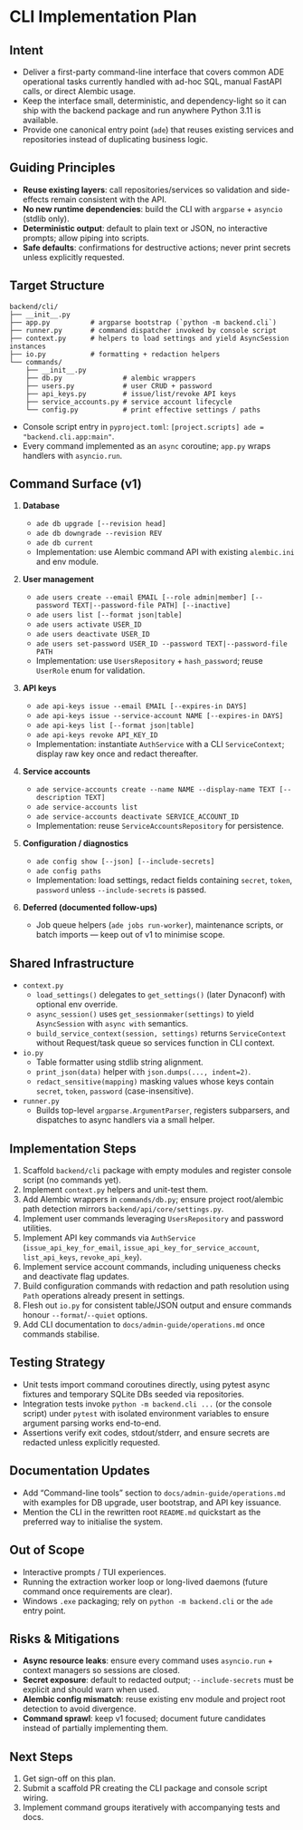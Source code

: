 # CLI Implementation Plan

## Intent
- Deliver a first-party command-line interface that covers common ADE operational tasks currently handled with ad-hoc SQL, manual FastAPI calls, or direct Alembic usage.
- Keep the interface small, deterministic, and dependency-light so it can ship with the backend package and run anywhere Python 3.11 is available.
- Provide one canonical entry point (`ade`) that reuses existing services and repositories instead of duplicating business logic.

## Guiding Principles
- **Reuse existing layers**: call repositories/services so validation and side-effects remain consistent with the API.
- **No new runtime dependencies**: build the CLI with `argparse` + `asyncio` (stdlib only).
- **Deterministic output**: default to plain text or JSON, no interactive prompts; allow piping into scripts.
- **Safe defaults**: confirmations for destructive actions; never print secrets unless explicitly requested.

## Target Structure
```
backend/cli/
├── __init__.py
├── app.py          # argparse bootstrap (`python -m backend.cli`)
├── runner.py       # command dispatcher invoked by console script
├── context.py      # helpers to load settings and yield AsyncSession instances
├── io.py           # formatting + redaction helpers
└── commands/
    ├── __init__.py
    ├── db.py               # alembic wrappers
    ├── users.py            # user CRUD + password
    ├── api_keys.py         # issue/list/revoke API keys
    ├── service_accounts.py # service account lifecycle
    └── config.py           # print effective settings / paths
```
- Console script entry in `pyproject.toml`: `[project.scripts] ade = "backend.cli.app:main"`.
- Every command implemented as an `async` coroutine; `app.py` wraps handlers with `asyncio.run`.

## Command Surface (v1)
1. **Database**
   - `ade db upgrade [--revision head]`
   - `ade db downgrade --revision REV`
   - `ade db current`
   - Implementation: use Alembic command API with existing `alembic.ini` and env module.

2. **User management**
   - `ade users create --email EMAIL [--role admin|member] [--password TEXT|--password-file PATH] [--inactive]`
   - `ade users list [--format json|table]`
   - `ade users activate USER_ID`
   - `ade users deactivate USER_ID`
   - `ade users set-password USER_ID --password TEXT|--password-file PATH`
   - Implementation: use `UsersRepository` + `hash_password`; reuse `UserRole` enum for validation.

3. **API keys**
   - `ade api-keys issue --email EMAIL [--expires-in DAYS]`
   - `ade api-keys issue --service-account NAME [--expires-in DAYS]`
   - `ade api-keys list [--format json|table]`
   - `ade api-keys revoke API_KEY_ID`
   - Implementation: instantiate `AuthService` with a CLI `ServiceContext`; display raw key once and redact thereafter.

4. **Service accounts**
   - `ade service-accounts create --name NAME --display-name TEXT [--description TEXT]`
   - `ade service-accounts list`
   - `ade service-accounts deactivate SERVICE_ACCOUNT_ID`
   - Implementation: reuse `ServiceAccountsRepository` for persistence.

5. **Configuration / diagnostics**
   - `ade config show [--json] [--include-secrets]`
   - `ade config paths`
   - Implementation: load settings, redact fields containing `secret`, `token`, `password` unless `--include-secrets` is passed.

6. **Deferred (documented follow-ups)**
   - Job queue helpers (`ade jobs run-worker`), maintenance scripts, or batch imports — keep out of v1 to minimise scope.

## Shared Infrastructure
- `context.py`
  - `load_settings()` delegates to `get_settings()` (later Dynaconf) with optional env override.
  - `async_session()` uses `get_sessionmaker(settings)` to yield `AsyncSession` with `async with` semantics.
  - `build_service_context(session, settings)` returns `ServiceContext` without Request/task queue so services function in CLI context.
- `io.py`
  - Table formatter using stdlib string alignment.
  - `print_json(data)` helper with `json.dumps(..., indent=2)`.
  - `redact_sensitive(mapping)` masking values whose keys contain `secret`, `token`, `password` (case-insensitive).
- `runner.py`
  - Builds top-level `argparse.ArgumentParser`, registers subparsers, and dispatches to async handlers via a small helper.

## Implementation Steps
1. Scaffold `backend/cli` package with empty modules and register console script (no commands yet).
2. Implement `context.py` helpers and unit-test them.
3. Add Alembic wrappers in `commands/db.py`; ensure project root/alembic path detection mirrors `backend/api/core/settings.py`.
4. Implement user commands leveraging `UsersRepository` and password utilities.
5. Implement API key commands via `AuthService` (`issue_api_key_for_email`, `issue_api_key_for_service_account`, `list_api_keys`, `revoke_api_key`).
6. Implement service account commands, including uniqueness checks and deactivate flag updates.
7. Build configuration commands with redaction and path resolution using `Path` operations already present in settings.
8. Flesh out `io.py` for consistent table/JSON output and ensure commands honour `--format`/`--quiet` options.
9. Add CLI documentation to `docs/admin-guide/operations.md` once commands stabilise.

## Testing Strategy
- Unit tests import command coroutines directly, using pytest async fixtures and temporary SQLite DBs seeded via repositories.
- Integration tests invoke `python -m backend.cli ...` (or the console script) under `pytest` with isolated environment variables to ensure argument parsing works end-to-end.
- Assertions verify exit codes, stdout/stderr, and ensure secrets are redacted unless explicitly requested.

## Documentation Updates
- Add “Command-line tools” section to `docs/admin-guide/operations.md` with examples for DB upgrade, user bootstrap, and API key issuance.
- Mention the CLI in the rewritten root `README.md` quickstart as the preferred way to initialise the system.

## Out of Scope
- Interactive prompts / TUI experiences.
- Running the extraction worker loop or long-lived daemons (future command once requirements are clear).
- Windows `.exe` packaging; rely on `python -m backend.cli` or the `ade` entry point.

## Risks & Mitigations
- **Async resource leaks**: ensure every command uses `asyncio.run` + context managers so sessions are closed.
- **Secret exposure**: default to redacted output; `--include-secrets` must be explicit and should warn when used.
- **Alembic config mismatch**: reuse existing env module and project root detection to avoid divergence.
- **Command sprawl**: keep v1 focused; document future candidates instead of partially implementing them.

## Next Steps
1. Get sign-off on this plan.
2. Submit a scaffold PR creating the CLI package and console script wiring.
3. Implement command groups iteratively with accompanying tests and docs.

